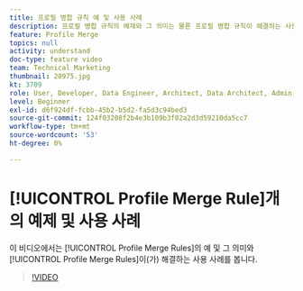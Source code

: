 ```yaml
---
title: 프로필 병합 규칙 예 및 사용 사례
description: 프로필 병합 규칙의 예제와 그 의미는 물론 프로필 병합 규칙이 해결하는 사용 사례에 대해 알아봅니다.
feature: Profile Merge
topics: null
activity: understand
doc-type: feature video
team: Technical Marketing
thumbnail: 28975.jpg
kt: 3709
role: User, Developer, Data Engineer, Architect, Data Architect, Admin, Leader
level: Beginner
exl-id: d6f924df-fcbb-45b2-b5d2-fa5d3c94bed3
source-git-commit: 124f03208f2b4e3b109b3f02a2d3d59210da5cc7
workflow-type: tm+mt
source-wordcount: '53'
ht-degree: 0%

---
```


# [!UICONTROL Profile Merge Rule]개의 예제 및 사용 사례

이 비디오에서는 [!UICONTROL Profile Merge Rules]의 예 및 그 의미와 [!UICONTROL Profile Merge Rules]이(가) 해결하는 사용 사례를 봅니다.

>[!VIDEO](https://video.tv.adobe.com/v/31963/?quality=12&captions=kor)
